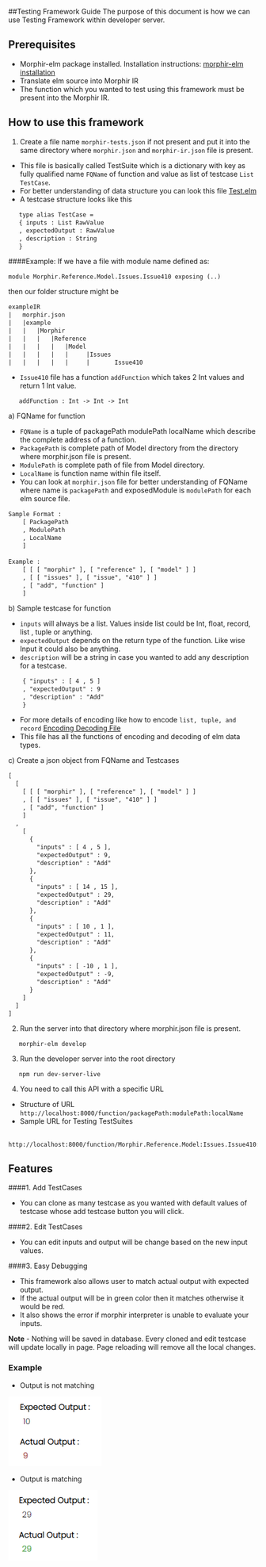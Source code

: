##Testing Framework Guide
The purpose of this document is how we can use Testing Framework within developer server.

## Prerequisites
- Morphir-elm package installed. Installation instructions: [morphir-elm installation](https://github.com/finos/morphir-elm/blob/master/README.md)
- Translate elm source into Morphir IR
- The function which you wanted to test using this framework must be present into the Morphir IR.

## How to use this framework
1. Create a file name `morphir-tests.json` if not present and put it into the same directory where `morphir.json` and `morphir-ir.json` file is present.
- This file is basically called TestSuite which is a dictionary with key as fully qualified name `FQName` of function and value as list of testcase `List TestCase`.
- For better understanding of data structure you can look this file [Test.elm](https://github.com/finos/morphir-elm/blob/master/src/Morphir/Correctness/Test.elm)   
-  A testcase structure looks like this
``` 
   type alias TestCase =
   { inputs : List RawValue
   , expectedOutput : RawValue
   , description : String
   }
```

####Example: 
If we have a file with module name defined as:
```
module Morphir.Reference.Model.Issues.Issue410 exposing (..)
```

then our folder structure might be
```
exampleIR
|   morphir.json
|   |example
|   |   |Morphir
|   |   |   |Reference
|   |   |   |   |Model
|   |   |   |   |     |Issues
|   |   |   |   |     |       Issue410
```

- `Issue410` file has a function `addFunction` which takes 2 Int values and return 1 Int value.
```
   addFunction : Int -> Int -> Int
```

a) FQName for function
- `FQName` is a tuple of packagePath modulePath localName which describe the complete address of a function.
- `PackagePath` is complete path of Model directory from the directory where morphir.json file is present.
- `ModulePath` is complete path of file from Model directory.
- `LocalName` is function name within file itself.
- You can look at `morphir.json` file for better understanding of FQName where name is `packagePath` and exposedModule is `modulePath` for each elm source file.
```
Sample Format :
    [ PackagePath
    , ModulePath
    , LocalName
    ]
      
Example :
    [ [ [ "morphir" ], [ "reference" ], [ "model" ] ]
    , [ [ "issues" ], [ "issue", "410" ] ]
    , [ "add", "function" ]
    ]
```

b) Sample testcase for function
- `inputs` will always be a list. Values inside list could be Int, float, record, list , tuple or anything.
- `expectedOutput` depends on the return type of the function. Like wise Input it could also be anything.
- `description` will be a string in case you wanted to add any description for a testcase.
```
    { "inputs" : [ 4 , 5 ]
    , "expectedOutput" : 9
    , "description" : "Add"
    }
```

- For more details of encoding like how to encode `list, tuple, and record`
  [Encoding Decoding File](https://github.com/finos/morphir-elm/blob/master/src/Morphir/IR/Type/DataCodec.elm)
- This file has all the functions of encoding and decoding of elm data types.

c) Create a json object from FQName and Testcases
```
[
  [
    [ [ [ "morphir" ], [ "reference" ], [ "model" ] ]
    , [ [ "issues" ], [ "issue", "410" ] ]
    , [ "add", "function" ]
    ]
  ,
    [
      {
        "inputs" : [ 4 , 5 ],
        "expectedOutput" : 9,
        "description" : "Add"
      },
      {
        "inputs" : [ 14 , 15 ],
        "expectedOutput" : 29,
        "description" : "Add"
      },
      {
        "inputs" : [ 10 , 1 ],
        "expectedOutput" : 11,
        "description" : "Add"
      },
      {
        "inputs" : [ -10 , 1 ],
        "expectedOutput" : -9,
        "description" : "Add"
      }
    ]
  ]
]
```

2. Run the server into that directory where morphir.json file is present.
```
   morphir-elm develop  
```

3. Run the developer server into the root directory
```
   npm run dev-server-live
```

4. You need to call this API with a specific URL
- Structure of URL `http://localhost:8000/function/packagePath:modulePath:localName`
- Sample URL for Testing TestSuites
```
   http://localhost:8000/function/Morphir.Reference.Model:Issues.Issue410:addFunction
```
## Features
####1. Add TestCases
- You can clone as many testcase as you wanted with default values of testcase whose add testcase button you will click.

####2. Edit TestCases
- You can edit inputs and output will be change based on the new input values.

####3. Easy Debugging
- This framework also allows user to match actual output with expected output.
- If the actual output will be in green color then it matches otherwise it would be red.
- It also shows the error if morphir interpreter is unable to evaluate your inputs.
 
**Note** - Nothing will be saved in database. Every cloned and edit testcase will update locally in page. Page reloading will remove all the local changes.

### Example
- Output is not matching 

![TestCase-1](./assets/TestCase1.PNG)
- Output is matching
  
![TestCase-2](./assets/TestCase2.PNG)